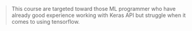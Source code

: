 >This course are targeted toward those ML programmer who have already good experience working with Keras API but struggle when it comes to using tensorflow. 
